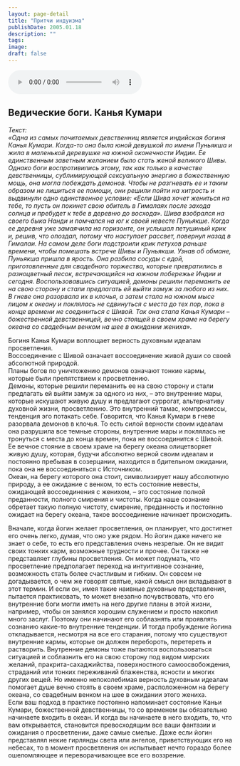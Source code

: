 ```yaml
---
layout: page-detail
title: "Притчи индуизма"
publishDate: 2005.01.18
description: ""
tags:
image:
draft: false
---
```


<audio title="2005.01.18 - Притчи индуизма.mp3" src="/upload/iblock/7ab/7abd579e792b28017926e75f290da021.mp3" controls=""></audio>

## **Ведические боги. Канья Кумари**
  
  
_Текст:_   
 _«Одна из самых почитаемых девственниц является индийская богиня Канья Кумари. Когда-то она была юной девушкой по имени Пуньякша и жила в маленькой деревушке на южной оконечности Индии. Ее единственным заветным желанием было стать женой великого Шивы. Однако боги воспротивились этому, так как только в качестве девственницы, сублимирующей сексуальную энергию в божественную мощь, она могла побеждать демонов. Чтобы не разгневать ее и таким образом не лишиться ее помощи, они решили пойти на хитрость и выдвинули одно единственное условие: «Если Шива хочет жениться на тебе, то пусть он покинет свою обитель в Гималаях после захода солнца и пребудет к тебе в деревню до восхода». Шива взобрался на своего быка Нанди и помчался на юг к своей невесте Пуньякше. Когда ее деревня уже замаячила на горизонте, он услышал петушиный крик и, решив, что опоздал, потому что наступает рассвет, повернул назад в Гималаи. На самом деле боги подстроили крик петухов раньше времени, чтобы помешать встрече Шивы и Пуньякши. Узнав об обмане, Пуньякша пришла в ярость. Она разбила сосуды с едой, приготовленные для свадебного торжества, которые превратились в разноцветный песок, встречающийся на южном побережье Индии и сегодня. Воспользовавшись ситуацией, демоны решили переманить ее на свою сторону и стали предлагать ей выйти замуж за любого из них. В гневе она разорвала их в клочья, а затем стала на южном мысе лицом к океану и поклялась не сдвинуться с места до тех пор, пока в конце времени не соединиться с Шивой. Так она стала Канья Кумари – божественной девственницей, вечно стоящей в своем храме на берегу океана со свадебным венком на шее в ожидании жениха»._   
  
 Богиня Канья Кумари воплощает верность духовным идеалам просветления.   
 Воссоединение с Шивой означает воссоединение живой души со своей абсолютной природой.   
 Планы богов по уничтожению демонов означают тонкие кармы, которые были препятствием к просветлению.   
 Демоны, которые решили переманить ее на свою сторону и стали предлагать ей выйти замуж за одного из них, – это внутренние мары, которые искушают живую душу и предлагают суррогат, альтернативу духовной жизни, просветлению. Это внутренний тамас, компромиссы, тенденция эго потакать себе. Говорится, что Канья Кумари в гневе разорвала демонов в клочья. То есть силой верности своим идеалам она разрушила все темные стороны, внутренние мары и поклялась не тронуться с места до конца времен, пока не воссоединится с Шивой.   
 Ее вечное стояние в своем храме на берегу океана олицетворяет живую душу, которая, будучи абсолютно верной своим идеалам и постоянно пребывая в созерцании, находится в бдительном ожидании, пока она не воссоединиться с Источником.   
 Океан, на берегу которого она стоит, символизирует нашу абсолютную природу, а ее ожидание с венком, то есть состояние невесты, ожидающей воссоединения с женихом, – это состояние полной преданности, полного смирения и чистоты. Когда наше сознание обретает такую полную чистоту, смирение, преданность и постоянно ожидает на берегу океана, такое воссоединение начинает происходить.   
  
 Вначале, когда йогин желает просветления, он планирует, что достигнет его очень легко, думая, что оно уже рядом. Но йогин даже ничего не знает о себе, то есть его представления очень незрелые. Он не видит своих тонких карм, возможные трудности и прочее. Он также не представляет глубины просветления. Он может подумать, что просветление предполагает переход на интуитивное сознание, возможность стать более счастливым и гибким. Он совсем не догадывается, о чем же говорят святые, какой смысл они вкладывают в этот термин. И если он, имея такие наивные духовные представления, пытается практиковать, то может внезапно почувствовать, что его внутренние боги могли иметь на него другие планы в этой жизни, например, чтобы он занялся хорошим служением и просто накопил много заслуг. Поэтому они начинают его соблазнять или проявлять сознанию какие-то внутренние тенденции. И тогда пробуждение йогина откладывается, несмотря на все его старания, потому что существуют внутренние кармы, которые он должен перебороть, перетереть и растворить. Внутренние демоны тоже пытаются воспользоваться ситуацией и соблазнить его на свою сторону под видом мирских желаний, пракрита-сахаджийства, поверхностного самоосвобождения, страданий или тонких переживаний блаженства, ясности и многих других вещей. Но именно непоколебимая верность духовным идеалам помогает душе вечно стоять в своем храме, расположенном на берегу океана, со свадебным венком на шее в ожидании этого жениха.   
 Если ваш подход в практике постоянно напоминает состояние Каньи Кумари, божественной девственницы, то со временем вы обязательно начинаете входить в океан. И когда вы начинаете в него входить, то, что вам открывается, становится превосходящим все ваши фантазии и ожидания о просветлении, даже самые смелые. Даже если йогин представлял некие гирлянды света или ангелов, приветствующих его на небесах, то в момент просветления он испытывает нечто гораздо более ошеломляющее и переворачивающее все его воззрение.   
  
  
